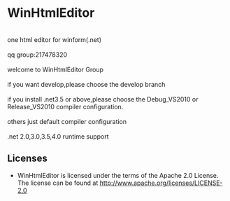 WinHtmlEditor
=============

<br>one html editor for winform(.net)</br>
<br>qq group:217478320</br>
<br>welcome to WinHtmlEditor Group</br>
<br>if you want develop,please choose the develop branch</br>
<br>if you install .net3.5 or above,please choose the Debug_VS2010 or Release_VS2010 compiler configuration.</br>
<br>others just default compiler configuration</br>
<br>.net 2.0,3.0,3.5,4.0 runtime support</br>

Licenses
--------

- WinHtmlEditor is licensed under the terms of the Apache 2.0 License. The license can be found at
  http://www.apache.org/licenses/LICENSE-2.0